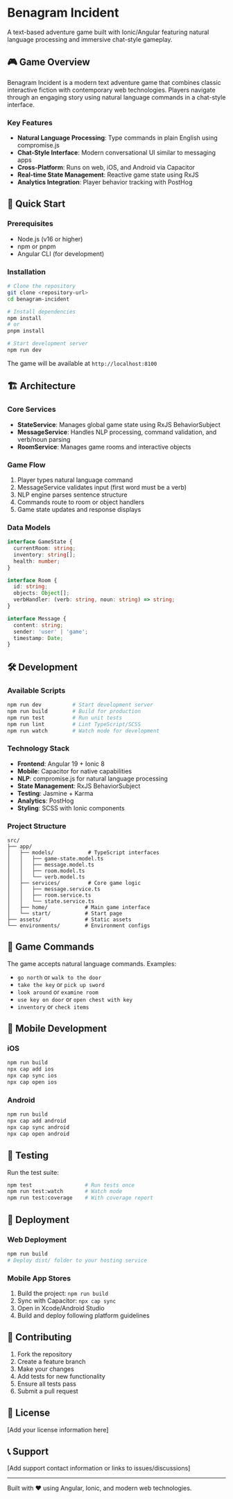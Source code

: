 # Benagram Incident

A text-based adventure game built with Ionic/Angular featuring natural language processing and immersive chat-style gameplay.

## 🎮 Game Overview

Benagram Incident is a modern text adventure game that combines classic interactive fiction with contemporary web technologies. Players navigate through an engaging story using natural language commands in a chat-style interface.

### Key Features

- **Natural Language Processing**: Type commands in plain English using compromise.js
- **Chat-Style Interface**: Modern conversational UI similar to messaging apps
- **Cross-Platform**: Runs on web, iOS, and Android via Capacitor
- **Real-time State Management**: Reactive game state using RxJS
- **Analytics Integration**: Player behavior tracking with PostHog

## 🚀 Quick Start

### Prerequisites

- Node.js (v16 or higher)
- npm or pnpm
- Angular CLI (for development)

### Installation

```bash
# Clone the repository
git clone <repository-url>
cd benagram-incident

# Install dependencies
npm install
# or
pnpm install

# Start development server
npm run dev
```

The game will be available at `http://localhost:8100`

## 🏗️ Architecture

### Core Services

- **StateService**: Manages global game state using RxJS BehaviorSubject
- **MessageService**: Handles NLP processing, command validation, and verb/noun parsing
- **RoomService**: Manages game rooms and interactive objects

### Game Flow

1. Player types natural language command
2. MessageService validates input (first word must be a verb)
3. NLP engine parses sentence structure
4. Commands route to room or object handlers
5. Game state updates and response displays

### Data Models

```typescript
interface GameState {
  currentRoom: string;
  inventory: string[];
  health: number;
}

interface Room {
  id: string;
  objects: Object[];
  verbHandler: (verb: string, noun: string) => string;
}

interface Message {
  content: string;
  sender: 'user' | 'game';
  timestamp: Date;
}
```

## 🛠️ Development

### Available Scripts

```bash
npm run dev          # Start development server
npm run build        # Build for production
npm run test         # Run unit tests
npm run lint         # Lint TypeScript/SCSS
npm run watch        # Watch mode for development
```

### Technology Stack

- **Frontend**: Angular 19 + Ionic 8
- **Mobile**: Capacitor for native capabilities
- **NLP**: compromise.js for natural language processing
- **State Management**: RxJS BehaviorSubject
- **Testing**: Jasmine + Karma
- **Analytics**: PostHog
- **Styling**: SCSS with Ionic components

### Project Structure

```
src/
├── app/
│   ├── models/           # TypeScript interfaces
│   │   ├── game-state.model.ts
│   │   ├── message.model.ts
│   │   ├── room.model.ts
│   │   └── verb.model.ts
│   ├── services/         # Core game logic
│   │   ├── message.service.ts
│   │   ├── room.service.ts
│   │   └── state.service.ts
│   ├── home/            # Main game interface
│   └── start/           # Start page
├── assets/              # Static assets
└── environments/        # Environment configs
```

## 🎯 Game Commands

The game accepts natural language commands. Examples:

- `go north` or `walk to the door`
- `take the key` or `pick up sword`
- `look around` or `examine room`
- `use key on door` or `open chest with key`
- `inventory` or `check items`

## 📱 Mobile Development

### iOS

```bash
npm run build
npx cap add ios
npx cap sync ios
npx cap open ios
```

### Android

```bash
npm run build
npx cap add android
npx cap sync android
npx cap open android
```

## 🧪 Testing

Run the test suite:

```bash
npm test                 # Run tests once
npm run test:watch       # Watch mode
npm run test:coverage    # With coverage report
```

## 🚀 Deployment

### Web Deployment

```bash
npm run build
# Deploy dist/ folder to your hosting service
```

### Mobile App Stores

1. Build the project: `npm run build`
2. Sync with Capacitor: `npx cap sync`
3. Open in Xcode/Android Studio
4. Build and deploy following platform guidelines

## 🤝 Contributing

1. Fork the repository
2. Create a feature branch
3. Make your changes
4. Add tests for new functionality
5. Ensure all tests pass
6. Submit a pull request

## 📄 License

[Add your license information here]

## 📞 Support

[Add support contact information or links to issues/discussions]

---

Built with ❤️ using Angular, Ionic, and modern web technologies.